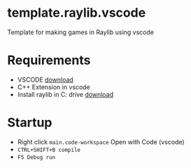 # template.raylib.vscode
Template for making games in Raylib using vscode


# Requirements
- VSCODE [download](https://code.visualstudio.com/)
- C++ Extension in vscode
- Install raylib in C: drive [download](https://www.raylib.com/)

# Startup
- Right click `main.code-workspace` Open with Code (vscode)
- `CTRL+SHIFT+B compile`
- `F5 Debug run`
